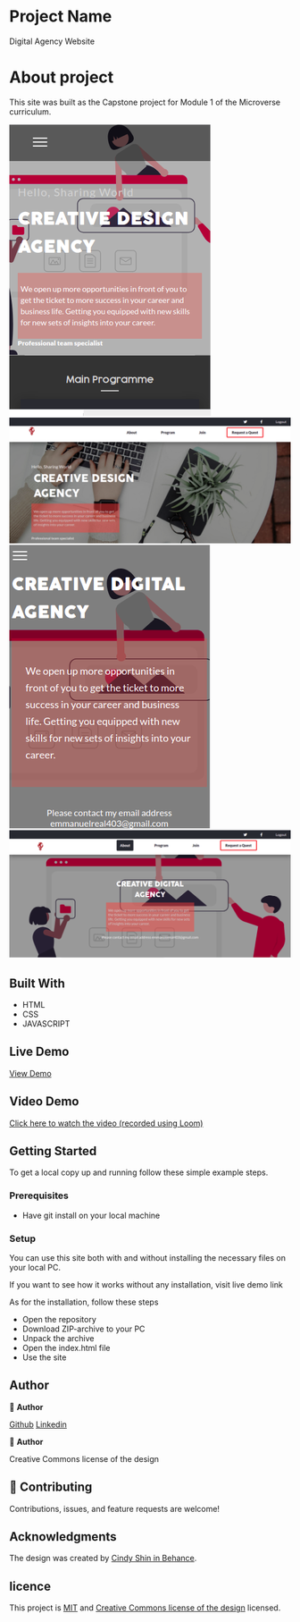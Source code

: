 
# Project Name
Digital Agency Website

# About project
This site was built as the Capstone project for Module 1 of the Microverse curriculum.

![screenshot](./assets/img/screenshots/indexs.png)
![screenshot](./assets/img/screenshots/indexl.png)
![screenshot](./assets/img/screenshots/abouts.png)
![screenshot](./assets/img/screenshots/aboutl.png)


## Built With

- HTML
- CSS
- JAVASCRIPT


## Live Demo

[View Demo](https://gbengacode.github.io/Digital-agency-website/)


## Video Demo
[Click here to watch the video (recorded using Loom)](https://www.loom.com/share/4b54407681f5498291961b4c147bd1f0)


## Getting Started


To get a local copy up and running follow these simple example steps.

### Prerequisites

- Have git install on your local machine

### Setup


You can use this site both with and without installing the necessary files on your local PC. 

If you want to see how it works without any installation, visit live demo link

As for the installation, follow these steps

- Open the repository
- Download ZIP-archive to your PC
- Unpack the archive
- Open the index.html file
- Use the site

## Author
👤 **Author**

[Github](https://github.com/gbengacode)
[Linkedin](https://www.linkedin.com/in/emmanuel-gbenga/)


👤 **Author**

 Creative Commons license of the design

 
## 🤝 Contributing

Contributions, issues, and feature requests are welcome!



## Acknowledgments
The design was created by [Cindy Shin in Behance](https://www.behance.net/adagio07).

## licence
This project is [MIT](./MIT.md) and [Creative Commons license of the design](https://creativecommons.org/licenses/by-nc/4.0/) licensed.